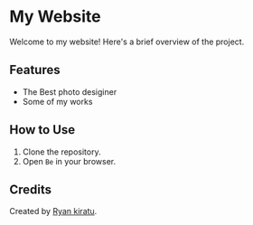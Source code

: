 # My Website

Welcome to my website! Here's a brief overview of the project.

## Features
- The Best photo desiginer 
- Some of my works


## How to Use
1. Clone the repository.
2. Open `Be` in your browser.

## Credits
Created by [Ryan kiratu](https://github.com/geekinryxnn/photography).
